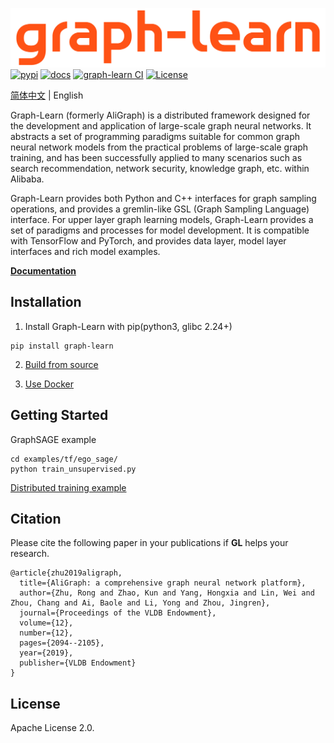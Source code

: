 ![GL](docs/images/graph-learn.png)
[![pypi](https://img.shields.io/pypi/v/graph-learn.svg)](https://pypi.org/project/graph-learn/)
[![docs](https://img.shields.io/badge/docs-latest-brightgreen.svg)](https://graph-learn.readthedocs.io/en/latest/)
[![graph-learn CI](https://github.com/alibaba/graph-learn/workflows/graph-learn%20CI/badge.svg)](https://github.com/alibaba/graph-learn/actions)
[![License](https://img.shields.io/badge/License-Apache%202.0-blue.svg)](https://github.com/alibaba/graph-learn/blob/master/LICENSE)

[简体中文](README_cn.md) | English

Graph-Learn (formerly AliGraph) is a distributed framework designed for the development and application of large-scale graph neural networks.
It abstracts a set of programming paradigms suitable for common graph neural network models from the practical problems of large-scale graph training, and has been successfully applied to many scenarios such as search recommendation, network security, knowledge graph, etc. within Alibaba.

Graph-Learn provides both Python and C++ interfaces for graph sampling operations, and provides a gremlin-like GSL (Graph Sampling Language) interface. For upper layer graph learning models, Graph-Learn provides a set of paradigms and processes for model development. It is compatible with TensorFlow and PyTorch, and provides data layer, model layer interfaces and rich model examples.


[**Documentation**](https://graph-learn.readthedocs.io/en/latest/)

## Installation

1. Install Graph-Learn with pip(python3, glibc 2.24+)
```
pip install graph-learn
```

2. [Build from source](docs/en/install.md)

3. [Use Docker](docs/en/install.md)


## Getting Started
GraphSAGE example
```
cd examples/tf/ego_sage/
python train_unsupervised.py
```

[Distributed training example](docs/en/algo/tf/k8s)



## Citation

Please cite the following paper in your publications if **GL** helps your research.

```
@article{zhu2019aligraph,
  title={AliGraph: a comprehensive graph neural network platform},
  author={Zhu, Rong and Zhao, Kun and Yang, Hongxia and Lin, Wei and Zhou, Chang and Ai, Baole and Li, Yong and Zhou, Jingren},
  journal={Proceedings of the VLDB Endowment},
  volume={12},
  number={12},
  pages={2094--2105},
  year={2019},
  publisher={VLDB Endowment}
}
```

## License

Apache License 2.0.
